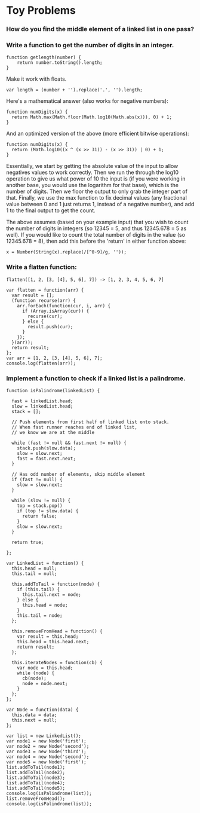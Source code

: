 # Toy Problems

### How do you find the middle element of a linked list in one pass?

### Write a function to get the number of digits in an integer.

    function getlength(number) {
        return number.toString().length;
    }

Make it work with floats.

    var length = (number + '').replace('.', '').length;

Here's a mathematical answer (also works for negative numbers):

    function numDigits(x) {
      return Math.max(Math.floor(Math.log10(Math.abs(x))), 0) + 1;
    }

And an optimized version of the above (more efficient bitwise operations):

    function numDigits(x) {
      return (Math.log10((x ^ (x >> 31)) - (x >> 31)) | 0) + 1;
    }

Essentially, we start by getting the absolute value of the input to allow negatives values to work correctly. Then we run the through the log10 operation to give us what power of 10 the input is (if you were working in another base, you would use the logarithm for that base), which is the number of digits. Then we floor the output to only grab the integer part of that. Finally, we use the max function to fix decimal values (any fractional value between 0 and 1 just returns 1, instead of a negative number), and add 1 to the final output to get the count.

The above assumes (based on your example input) that you wish to count the number of digits in integers (so 12345 = 5, and thus 12345.678 = 5 as well). If you would like to count the total number of digits in the value (so 12345.678 = 8), then add this before the 'return' in either function above:

    x = Number(String(x).replace(/[^0-9]/g, ''));

### Write a flatten function: 
    flatten([1, 2, [3, [4], 5, 6], 7]) -> [1, 2, 3, 4, 5, 6, 7]

    var flatten = function(arr) {
      var result = [];
      (function recurse(arr) {
        arr.forEach(function(cur, i, arr) {
          if (Array.isArray(cur)) {
            recurse(cur);
          } else {
            result.push(cur);
          }
        });
      }(arr));
      return result;
    };
    var arr = [1, 2, [3, [4], 5, 6], 7];
    console.log(flatten(arr));

### Implement a function to check if a linked list is a palindrome.

    function isPalindrome(linkedList) {

      fast = linkedList.head;
      slow = linkedList.head;
      stack = [];

      // Push elements from first half of linked list onto stack.
      // When fast runner reaches end of linked list,
      // we know we are at the middle

      while (fast != null && fast.next != null) {
        stack.push(slow.data);
        slow = slow.next;
        fast = fast.next.next;
      }

      // Has odd number of elements, skip middle element
      if (fast != null) {
        slow = slow.next;
      }

      while (slow != null) {
        top = stack.pop()
        if (top != slow.data) {
          return false;
        }
        slow = slow.next;
      }

      return true;

    };

    var LinkedList = function() {
      this.head = null;
      this.tail = null;

      this.addToTail = function(node) {
        if (this.tail) {
          this.tail.next = node;
        } else {
          this.head = node;
        }
        this.tail = node;
      };

      this.removeFromHead = function() {
        var result = this.head;
        this.head = this.head.next;
        return result;
      };

      this.iterateNodes = function(cb) {
        var node = this.head;
        while (node) {
          cb(node);
          node = node.next;
        }
      };
    };

    var Node = function(data) {
      this.data = data;
      this.next = null;
    };
    
    var list = new LinkedList();
    var node1 = new Node('first');
    var node2 = new Node('second');
    var node3 = new Node('third');
    var node4 = new Node('second');
    var node5 = new Node('first');
    list.addToTail(node1);
    list.addToTail(node2);
    list.addToTail(node3);
    list.addToTail(node4);
    list.addToTail(node5);
    console.log(isPalindrome(list));
    list.removeFromHead();
    console.log(isPalindrome(list));
